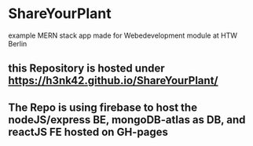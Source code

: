 # ShareYourPlant
example MERN stack app made for Webedevelopment module at HTW Berlin

## this Repository is hosted under https://h3nk42.github.io/ShareYourPlant/

## The Repo is using firebase to host the nodeJS/express BE, mongoDB-atlas as DB, and reactJS FE hosted on GH-pages
